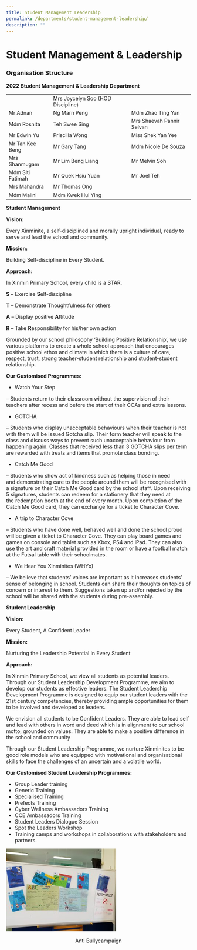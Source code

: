 ```yaml
---
title: Student Management Leadership
permalink: /departments/student-management-leadership/
description: ""
---
```

# **Student Management & Leadership**

### Organisation Structure

**2022 Student Management & Leadership Department**

| 	|  	|  	|
|---	|---	|---	|
|  	| Mrs Joycelyn Soo (HOD Discipline) 	|  	|
| Mr Adnan 	| Ng Marn Peng 	| Mdm Zhao Ting Yan 	|
| Mdm Rosnita 	| Teh Swee Sing 	| Mrs Shaevah Pannir Selvan 	|
| Mr Edwin Yu 	| Priscilla Wong 	| Miss Shek Yan Yee 	|
| Mr Tan Kee Beng 	| Mr Gary Tang 	| Mdm Nicole De Souza 	|
| Mrs Shanmugam 	| Mr Lim Beng Liang 	| Mr Melvin Soh 	|
| Mdm Siti Fatimah 	| Mr Quek Hsiu Yuan 	| Mr Joel Teh 	|
| Mrs Mahandra 	| Mr Thomas Ong 	|  	|
| Mdm Malini 	| Mdm Kwek Hui Ying 	|  	|

**Student Management**

**Vision:** 

Every Xinminite, a self-disciplined and morally upright individual, ready to serve and lead the school and community.

**Mission:** 

Building Self-discipline in Every Student.

**Approach:** 

In Xinmin Primary School, every child is a STAR.

**S** – Exercise **S**elf-discipline

**T** – Demonstrate **T**houghtfulness for others

**A** – Display positive **A**ttitude

**R** – Take **R**esponsibility for his/her own action

Grounded by our school philosophy ‘Building Positive Relationship’, we use various platforms to create a whole school approach that encourages positive school ethos and climate in which there is a culture of care, respect, trust, strong teacher-student relationship and student-student relationship.

**Our Customised Programmes:**

*   Watch Your Step

– Students return to their classroom without the supervision of their teachers after recess and before the start of their CCAs and extra lessons.

*   GOTCHA

– Students who display unacceptable behaviours when their teacher is not with them will be issued Gotcha slip. Their form teacher will speak to the class and discuss ways to prevent such unacceptable behaviour from happening again. Classes that received less than 3 GOTCHA slips per term are rewarded with treats and items that promote class bonding.

*   Catch Me Good

– Students who show act of kindness such as helping those in need and demonstrating care to the people around them will be recognised with a signature on their Catch Me Good card by the school staff. Upon receiving 5 signatures, students can redeem for a stationery that they need at the redemption booth at the end of every month. Upon completion of the Catch Me Good card, they can exchange for a ticket to Character Cove.

*   A trip to Character Cove

– Students who have done well, behaved well and done the school proud will be given a ticket to Character Cove. They can play board games and games on console and tablet such as Xbox, PS4 and iPad. They can also use the art and craft material provided in the room or have a football match at the Futsal table with their schoolmates.

*   We Hear You Xinminites (WHYx)

– We believe that students’ voices are important as it increases students’ sense of belonging in school. Students can share their thoughts on topics of concern or interest to them. Suggestions taken up and/or rejected by the school will be shared with the students during pre-assembly.

**Student Leadership**

**Vision:** 

Every Student, A Confident Leader

**Mission:** 

Nurturing the Leadership Potential in Every Student

**Approach:** 

In Xinmin Primary School, we view all students as potential leaders. Through our Student Leadership Development Programme, we aim to develop our students as effective leaders. The Student Leadership Development Programme is designed to equip our student leaders with the 21st century competencies, thereby providing ample opportunities for them to be involved and developed as leaders.

We envision all students to be Confident Leaders. They are able to lead self and lead with others in word and deed which is in alignment to our school motto, grounded on values. They are able to make a positive difference in the school and community

Through our Student Leadership Programme, we nurture Xinminites to be good role models who are equipped with motivational and organisational skills to face the challenges of an uncertain and a volatile world.

**Our Customised Student Leadership Programmes:**

*   Group Leader training
*   Generic Training
*   Specialised Training
*   Prefects Training
*   Cyber Wellness Ambassadors Training
*   CCE Ambassadors Training
*   Student Leaders Dialogue Session
*   Spot the Leaders Workshop
*   Training camps and workshops in collaborations with stakeholders and partners.

![](/images/Anti-BullyCampaign-300x225.jpg)
<center>Anti Bullycampaign</center>